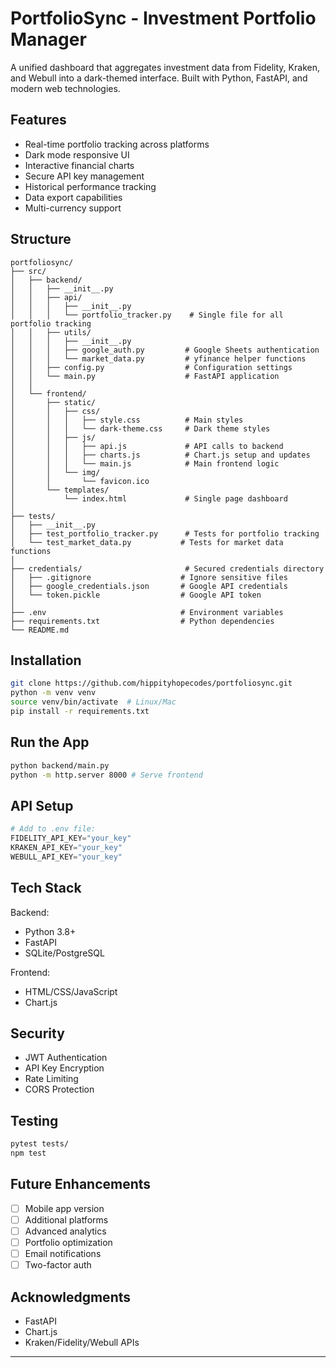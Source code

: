 # PortfolioSync - Investment Portfolio Manager

A unified dashboard that aggregates investment data from Fidelity, Kraken, and Webull into a dark-themed interface. Built with Python, FastAPI, and modern web technologies.

## Features

- Real-time portfolio tracking across platforms
- Dark mode responsive UI 
- Interactive financial charts
- Secure API key management
- Historical performance tracking
- Data export capabilities
- Multi-currency support

## Structure
```
portfoliosync/
├── src/
│   ├── backend/
│   │   ├── __init__.py
│   │   ├── api/
│   │   │   ├── __init__.py
│   │   │   └── portfolio_tracker.py    # Single file for all portfolio tracking
│   │   ├── utils/
│   │   │   ├── __init__.py
│   │   │   ├── google_auth.py         # Google Sheets authentication
│   │   │   └── market_data.py         # yfinance helper functions
│   │   ├── config.py                  # Configuration settings
│   │   └── main.py                    # FastAPI application
│   │
│   └── frontend/
│       ├── static/
│       │   ├── css/
│       │   │   ├── style.css          # Main styles
│       │   │   └── dark-theme.css     # Dark theme styles
│       │   ├── js/
│       │   │   ├── api.js             # API calls to backend
│       │   │   ├── charts.js          # Chart.js setup and updates
│       │   │   └── main.js            # Main frontend logic
│       │   └── img/
│       │       └── favicon.ico
│       └── templates/
│           └── index.html             # Single page dashboard
│
├── tests/
│   ├── __init__.py
│   ├── test_portfolio_tracker.py      # Tests for portfolio tracking
│   └── test_market_data.py           # Tests for market data functions
│
├── credentials/                       # Secured credentials directory
│   ├── .gitignore                    # Ignore sensitive files
│   ├── google_credentials.json       # Google API credentials
│   └── token.pickle                  # Google API token
│
├── .env                              # Environment variables
├── requirements.txt                  # Python dependencies
└── README.md
```

## Installation
```bash
git clone https://github.com/hippityhopecodes/portfoliosync.git
python -m venv venv
source venv/bin/activate  # Linux/Mac
pip install -r requirements.txt
```

## Run the App
```bash 
python backend/main.py
python -m http.server 8000 # Serve frontend
```

## API Setup
```python
# Add to .env file:
FIDELITY_API_KEY="your_key"
KRAKEN_API_KEY="your_key"
WEBULL_API_KEY="your_key"
```

## Tech Stack

Backend:
- Python 3.8+
- FastAPI
- SQLite/PostgreSQL

Frontend:  
- HTML/CSS/JavaScript
- Chart.js

## Security
- JWT Authentication
- API Key Encryption
- Rate Limiting
- CORS Protection

## Testing
```bash
pytest tests/
npm test
```

## Future Enhancements
- [ ] Mobile app version
- [ ] Additional platforms
- [ ] Advanced analytics
- [ ] Portfolio optimization
- [ ] Email notifications
- [ ] Two-factor auth

## Acknowledgments
- FastAPI
- Chart.js
- Kraken/Fidelity/Webull APIs

---
